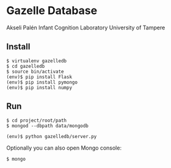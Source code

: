 # Gazelle Database

Akseli Palén
Infant Cognition Laboratory
University of Tampere

## Install

    $ virtualenv gazelledb
    $ cd gazelledb
    $ source bin/activate
    (env)$ pip install Flask
    (env)$ pip install pymongo
    (env)$ pip install numpy

## Run

    $ cd project/root/path
    $ mongod --dbpath data/mongodb

    (env)$ python gazelledb/server.py

Optionally you can also open Mongo console:

    $ mongo
